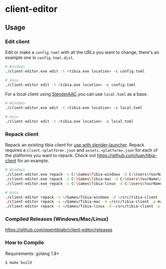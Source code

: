 # client-editor

## Usage

### Edit client

Edit or make a `config.toml` with all the URLs you want to change, there's an example one in `config.toml.dist`.

```bash
# Windows
./client-editor.exe edit -t <tibia.exe location> -c config.toml

# Unix
./client-editor edit -t <tibia.exe location> -c config.toml
```

For a local client using [SlenderAAC](https://github.com/luan/slenderaac) you can use `local.toml` as a base.

```bash
# Windows
./client-editor.exe edit -t <tibia.exe location> -c local.toml

# Unix
./client-editor edit -t <tibia.exe location> -c local.toml
```

### Repack client

Repack an existing tibia client for [use with slender-launcher](https://github.com/luan/slender-launcher). Repack requires a `client.<platform>.json` and `assets.<platform>.json` for each of the platforms you want to repack. Check out https://github.com/luan/tibia-client for an example.

```bash
# Windows
./client-editor.exe repack -s C:\Games\Tibia-windows -d C:\Users\YourName\src\tibia-client -p windows
./client-editor.exe repack -s C:\Games\Tibia-mac -d C:\Users\YourName\src\tibia-client -p mac
./client-editor.exe repack -s C:\Games\Tibia-linux -d C:\Users\YourName\src\tibia-client -p linux

# Unix
./client-editor repack -s ~/Games/Tibia-windows -d ~/src/tibia-client -p windows
./client-editor repack -s ~/Games/Tibia-mac -d ~/src/tibia-client -p mac
./client-editor repack -s ~/Games/Tibia-linux -d ~/src/tibia-client -p linux
```

### Compiled Releases (Windows/Mac/Linux)

https://github.com/opentibiabr/client-editor/releases

### How to Compile

Requirements: golang 1.8+

```bash
$ make build
```
